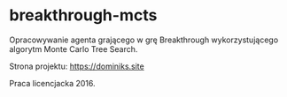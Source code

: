  # breakthrough-mcts
 
 Opracowywanie agenta grającego w grę Breakthrough wykorzystującego algorytm Monte Carlo Tree Search.
 
 Strona projektu: https://dominiks.site
 
 Praca licencjacka 2016.